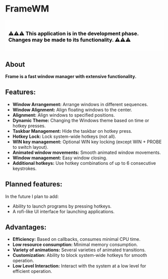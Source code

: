 # FrameWM


<div style="background-color: rgba(255,255,255,0.31); padding: 10px;">
<H3 style="color: black"> ⚠️⚠️⚠️ This application is in the development phase. Changes may be made to its functionality. ⚠️⚠️⚠️
</div>

## About

**Frame is a fast window manager with extensive functionality.**

## Features:
- **Window Arrangement:** Arrange windows in different sequences.
- **Window Alignment:** Align floating windows to the center.
- **Alignment:** Align windows to specified positions.
- **Dynamic Theme:** Changing the Windows theme based on time or hotkey presses.
- **Taskbar Management:** Hide the taskbar on hotkey press.
- **Hotkey Lock:** Lock system-wide hotkeys (not all).
- **WIN key management:** Optional WIN key locking (except WIN + PROBE to switch layout).
- **Animated window movements:** Smooth animated window movements.
- **Window management:** Easy window closing.
- **Additional hotkeys:** Use hotkey combinations of up to 6 consecutive keystrokes.

## Planned features:
In the future I plan to add:
- Ability to launch programs by pressing hotkeys.
- A rofi-like UI interface for launching applications.

## Advantages:
- **Efficiency:** Based on callbacks, consumes minimal CPU time.
- **Low resource consumption:** Minimal memory consumption.
- **Variety of animations:** Several varieties of animated transitions.
- **Customization:** Ability to block system-wide hotkeys for smooth operation.
- **Low Level Interaction:** Interact with the system at a low level for efficient operation.